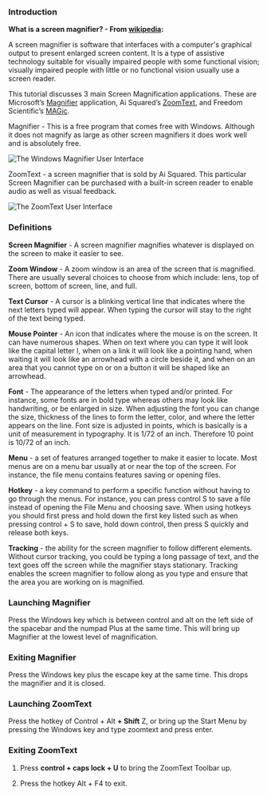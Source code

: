 ### Introduction

**What is a screen magnifier? - From [wikipedia](https://en.wikipedia.org/wiki/Screen_magnifier):**

A screen magnifier is software that interfaces with a computer's graphical output to present enlarged screen content. It is a type of assistive technology suitable for visually impaired people with some functional vision; visually impaired people with little or no functional vision usually use a screen reader.

This tutorial discusses 3 main Screen Magnification applications. These are Microsoft’s [Magnifier](https://en.wikipedia.org/wiki/Magnifier_(Windows)) application, Ai Squared’s [ZoomText](http://www.zoomtext.com/products/zoomtext-magnifierreader/), and Freedom Scientific’s [MAGic](http://www.freedomscientific.com/Products/LowVision/MAGic).

Magnifier - This is a free program that comes free with Windows. Although it does not magnify as large as other screen magnifiers it does work well and is absolutely free.

![The Windows Magnifier User Interface](https://docs.microsoft.com/en-us/windows-insider/at-home/images/18932-4.png "Windows Magnifier User Interface")

ZoomText - a screen magnifier that is sold by Ai Squared. This particular Screen Magnifier can be purchased with a built-in screen reader to enable audio as well as visual feedback.

![The ZoomText User Interface](https://support.freedomscientific.com/Content/images/training/ztUI.png "ZoomText User Interface")

### Definitions

**Screen Magnifier** - A screen magnifier magnifies whatever is displayed on the screen to make it easier to see.

**Zoom Window** - A zoom window is an area of the screen that is magnified. There are usually several choices to choose from which include: lens, top of screen, bottom of screen, line, and full.

**Text Cursor** - A cursor is a blinking vertical line that indicates where the next letters typed will appear. When typing the cursor will stay to the right of the text being typed.

**Mouse Pointer** - An icon that indicates where the mouse is on the screen. It can have numerous shapes. When on text where you can type it will look like the capital letter I, when on a link it will look like a pointing hand, when waiting it will look like an arrowhead with a circle beside it, and when on an area that you cannot type on or on a button it will be shaped like an arrowhead.

**Font** - The appearance of the letters when typed and/or printed. For instance, some fonts are in bold type whereas others may look like handwriting, or be enlarged in size. When adjusting the font you can change the size, thickness of the lines to form the letter, color, and where the letter appears on the line. Font size is adjusted in points, which is basically is a unit of measurement in typography. It is 1/72 of an inch. Therefore 10 point is 10/72 of an inch.

**Menu** - a set of features arranged together to make it easier to locate. Most menus are on a menu bar usually at or near the top of the screen. For instance, the file menu contains features saving or opening files.

**Hotkey** - a key command to perform a specific function without having to go through the menus. For instance, you can press control S to save a file instead of opening the File Menu and choosing save. When using hotkeys you should first press and hold down the first key listed such as when pressing control + S to save, hold down control, then press S quickly and release both keys.

**Tracking** - the ability for the screen magnifier to follow different elements. Without cursor tracking, you could be typing a long passage of text, and the text goes off the screen while the magnifier stays stationary. Tracking enables the screen magnifier to follow along as you type and ensure that the area you are working on is magnified.

### Launching Magnifier

Press the Windows key which is between control and alt on the left side of the spacebar and the numpad Plus at the same time. This will bring up Magnifier at the lowest level of magnification.

### Exiting Magnifier

Press the Windows key plus the escape key at the same time. This drops the magnifier and it is closed.

### Launching ZoomText

Press the hotkey of Control + Alt **+ Shift** Z, or bring up the Start Menu by pressing the Windows key and type zoomtext and press enter.

### Exiting ZoomText

1.  Press **control + caps lock + U** to bring the ZoomText Toolbar up.

2.  Press the hotkey Alt + F4 to exit.
